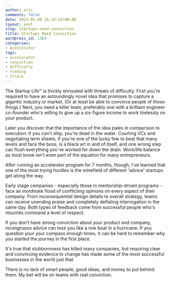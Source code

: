 ```yaml
---
author: eric
comments: false
date: 2013-05-09 16:13:22+00:00
layout: post
slug: startups-need-conviction
title: Startups Need Conviction
wordpress_id: 1363
categories:
- Accelerator
tags:
- accelerator
- conviction
- difficulty
- funding
- trials
---
```


The Startup Life™ is thickly shrouded with threats of difficulty. First you're required to have an astoundingly novel idea that promises to capture a gigantic industry or market. (Or at least be able to convince people of those things.) Next, you need a killer team, preferably one with a brilliant engineer co-founder who's willing to give up a six-figure income to work tirelessly on your product. 

Later you discover that the importance of the idea pales in comparison to execution: if you can't ship, you're dead in the water. Courting VCs and negotiating term sheets, if you're one of the lucky few to beat that many levels and face the boss, is a black art in and of itself, and one wrong step can flush everything you've worked for down the drain. Work/life balance as most know isn't even part of the equation for many entrepreneurs.

After running an accelerator program for 7 months, though, I've learned that one of the most trying hurdles is the minefield of different 'advice' startups get along the way.

Early stage companies - especially those in mentorship-driven programs - face an inordinate flood of conflicting opinions on every aspect of their company. From inconsequential design details to overall strategy, teams can receive unending praise and completely deflating interrogation in the same day. Both types of feedback come from successful people who's resumés command a level of respect.

If you don't have strong conviction about your product and company, incongruous advice can toss you like a row boat in a hurricane. If you question your your compass enough times, it can be hard to remember why you started the journey in the first place. 

It's true that stubbornness has killed many companies, but requiring clear and convincing evidence to change has made some of the most successful businesses in the world just that. 

There is no lack of smart people, good ideas, and money to put behind them. My bet will be on teams with real conviction.
